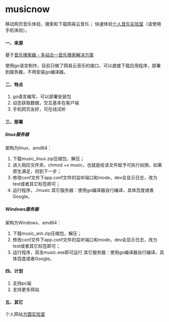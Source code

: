 # musicnow
移动网页音乐体验，搜索和下载网易云音乐；
快速体验[个人音乐实验室](http://tv.osome.top:16881/)（请使用手机体验）。

#### 一、来源
基于[音乐搜索器 - 多站合一音乐搜索解决方案](https://github.com/maicong/music)

使用go语言制作，目前只做了网易云音乐的接口，可以直接下载应用程序，部署到服务器，不用安装go编译器。
#### 二、特点
1. go语言编写，可以部署安装包
2. 动态获取数据，交互基本在客户端
3. 手机网页友好，可在线试听

#### 三、部署
##### linux服务器
架构为linux、amd64：
1. 下载music_linux.zip压缩包，解压；
2. 进入相应文件夹，chmod +x music，也就是给该文件赋予可执行权限，如果原生满足，则到下一步；
3. 修改conf文件下app.conf文件的监听端口和mode，dev会显示日志，改为test或者其它标签即可；
4. 运行程序，./music
其它服务器：使用go编译器自行编译，具体百度或者Google。
##### Windows服务器
架构为Windows、amd64：
1. 下载music_win.zip压缩包，解压；
2. 修改conf文件下app.conf文件的监听端口和mode，dev会显示日志，改为test或者其它标签即可；
3. 运行程序，双击music.exe即可运行
其它服务器：使用go编译器自行编译，具体百度或者Google。

#### 四、计划
1. 支持pc端
2. 支持更多网站

#### 五、其它
个人网站[方圆实验室](http://tv.osome.top/)
